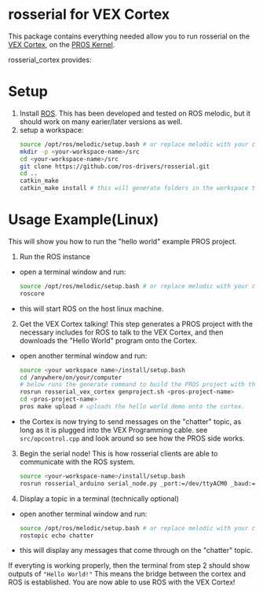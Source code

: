 # rosserial for VEX Cortex

This package contains everything needed allow you to run rosserial on the [VEX Cortex](https://www.vexrobotics.com/276-2194.html), on the [PROS Kernel](https://pros.cs.purdue.edu/cortex/index.html).

rosserial_cortex provides:

# Setup
1. Install [ROS](http://wiki.ros.org/melodic/Installation/Source). This has been developed and tested on ROS melodic, but it should work on many earier/later versions as well.
2. setup a workspace:
    ```bash
    source /opt/ros/melodic/setup.bash # or replace melodic with your corresponding ROS version name
    mkdir -p <your-workspace-name>/src
    cd <your-workspace-name>/src
    git clone https://github.com/ros-drivers/rosserial.git
    cd ..
    catkin_make
    catkin_make install # this will generate folders in the workspace that contain executable scripts. 
    ```

# Usage Example(Linux)
This will show you how to run the "hello world" example PROS project.

1. Run the ROS instance
  - open a terminal window and run:
    ```bash
    source /opt/ros/melodic/setup.bash # or replace melodic with your corresponding ROS version name
    roscore 
    ```
  - this will start ROS on the host linux machine.

2. Get the VEX Cortex talking!
  This step generates a PROS project with the necessary includes for ROS to talk to the VEX Cortex, and then downloads the "Hello World" program onto the Cortex.
  - open another terminal window and run:
    ```bash
    source <your workspace name>/install/setup.bash
    cd /anywhere/on/your/computer
    # below runs the generate command to build the PROS project with the rosserial libraries installed.
    rosrun rosserial_vex_cortex genproject.sh <pros-project-name>
    cd <pros-project-name>
    pros make upload # uploads the hello world demo onto the cortex.
    ```
  - the Cortex is now trying to send messages on the "chatter" topic, as long as it is plugged into the VEX Programming cable. see `src/opcontrol.cpp` and look around so see how the PROS side works.

3. Begin the serial node!
  This is how rosserial clients are able to communicate with the ROS system.
    ```bash
    source <your-workspace-name>/install/setup.bash
    rosrun rosserial_arduino serial_node.py _port:=/dev/ttyACM0 _baud:=115200
    ```

4. Display a topic in a terminal (technically optional)
  - open another terminal window and run:
    ```bash
    source /opt/ros/melodic/setup.bash # or replace melodic with your corresponding ROS version name
    rostopic echo chatter
    ```
  - this will display any messages that come through on the "chatter" topic.

If everyting is working properly, then the terminal from step 2 should show outputs of `"Hello World!"` This means the bridge between the cortex and ROS is established.
You are now able to use ROS with the VEX Cortex!
